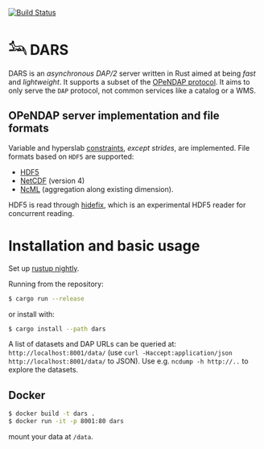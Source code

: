 [![Build Status](https://travis-ci.org/gauteh/dars.svg?branch=master)](https://travis-ci.org/gauteh/dars)

# 𓃢   DARS

DARS is an *asynchronous* _DAP/2_ server written in Rust aimed at being *fast* and *lightweight*. It supports a subset of the [OPeNDAP protocol](https://opendap.github.io/documentation/UserGuideComprehensive.html). It aims to only serve the `DAP` protocol, not common services like a catalog or a WMS.

## OPeNDAP server implementation and file formats

Variable and hyperslab [constraints](https://opendap.github.io/documentation/UserGuideComprehensive.html#Constraint_Expressions), _except strides_, are implemented. File formats based on `HDF5` are supported:

* [HDF5](https://www.hdfgroup.org/solutions/hdf5/)
* [NetCDF](https://www.unidata.ucar.edu/software/netcdf/) (version 4)
* [NcML](https://www.unidata.ucar.edu/software/netcdf-java/current/ncml/Aggregation.html) (aggregation along existing dimension).

HDF5 is read through [hidefix](https://github.com/gauteh/hidefix), which is an
experimental HDF5 reader for concurrent reading.

# Installation and basic usage

Set up [rustup nightly](https://github.com/rust-lang/rustup#working-with-nightly-rust).

Running from the repository:

```sh
$ cargo run --release
```

or install with:

```sh
$ cargo install --path dars
```

A list of datasets and DAP URLs can be queried at: `http://localhost:8001/data/` (use `curl -Haccept:application/json http://localhost:8001/data/` to JSON). Use e.g. `ncdump -h http://..` to explore the datasets.

## Docker

```sh
$ docker build -t dars .
$ docker run -it -p 8001:80 dars
```

mount your data at `/data`.

